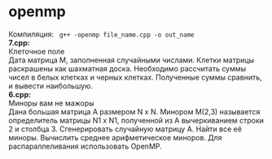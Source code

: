 openmp
======
Компиляция: <code>  g++ -openmp file_name.cpp -o out_name</code>
<br><b>7.cpp:</b>
<br>Клеточное поле
<br>Дата   матрица   M,   заполненная   случайными   числами.   Клетки   матрицы   раскрашены   как 
шахматная доска. Необходимо рассчитать суммы чисел в белых клетках и черных клетках. 
Полученные суммы сравнить, и вывести наибольшую.
<br><b>6.cpp:</b>
<br>Миноры вам не мажоры
<br>Дана большая матрица A размером N x N. Минором M(2,3) называется определитель матрицы 
N­1 x N­1, полученной из A вычеркиванием строки 2 и столбца 3. Сгенерировать случайную 
матрицу   A.   Найти   все   её   миноры.   Вычислить   среднее   арифметическое   миноров.   Для 
распараллеливания использовать OpenMP.
